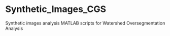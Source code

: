 # Synthetic_Images_CGS
Synthetic images analysis MATLAB scripts for Watershed Oversegmentation Analysis
